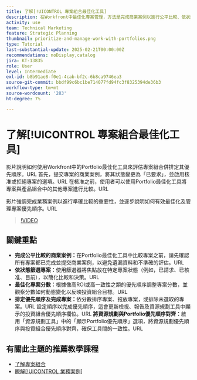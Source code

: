 ```yaml
---
title: 了解[!UICONTROL 專案組合最佳化工具]
description: 在Workfront中最佳化專案管理，方法是完成商業案例以進行公平比較、依狀態篩選專案、動態調整分數、有效排定專案的優先順序，以及根據投資組合目標調整資源規劃。
activity: use
team: Technical Marketing
feature: Strategic Planning
thumbnail: prioritize-and-manage-work-with-portfolios.png
type: Tutorial
last-substantial-update: 2025-02-21T00:00:00Z
recommendations: noDisplay,catalog
jira: KT-13835
role: User
level: Intermediate
exl-id: b8b91ae8-f0e1-4cab-bf2c-6b8ca9746ea3
source-git-commit: bbdf99c6bc1be714077fd94fc3f8325394de36b3
workflow-type: tm+mt
source-wordcount: '283'
ht-degree: 7%

---
```


# 了解[!UICONTROL 專案組合最佳化工具]

影片說明如何使用Workfront中的Portfolio最佳化工具來評估專案組合併排定其優先順序。&#x200B;URL 首先，提交專案的商業案例，將其狀態變更為「已要求」，並啟用核准或拒絕專案的選項。&#x200B;URL 在核准之前，使用者可以使用Portfolio最佳化工具將專案與產品組合中的其他專案進行比較。&#x200B;URL

影片強調完成業務案例以進行準確比較的重要性，並逐步說明如何有效最佳化及管理專案優先順序。&#x200B;URL

>[!VIDEO](https://video.tv.adobe.com/v/3446275/?quality=12&learn=on&enablevpops=1)

## 關鍵重點

* **完成公平比較的商業案例：**&#x200B;在Portfolio最佳化工具中比較專案之前，請先確認所有專案都已完成並提交商業案例，以避免遺漏資料和不準確的評估。&#x200B;URL
* **依狀態篩選專案：**&#x200B;使用篩選器將焦點放在特定專案狀態（例如，已請求、已核准、目前），以簡化比較和決策。&#x200B;URL
* **最佳化專案分數：**&#x200B;根據像高ROI或高一致性之類的優先順序調整專案分數，並觀察分數如何動態變化以反映投資組合目標。&#x200B;URL
* **排定優先順序及完成專案：**&#x200B;依分數排序專案、拖放專案，或排除未選取的專案。&#x200B;URL 設定順序以完成優先順序，這會更新檢視、報告及資源規劃工具中顯示的投資組合優先順序欄位。&#x200B;URL **將資源規劃與Portfolio優先順序對齊：**&#x200B;啟用「資源規劃工具」中的「顯示Portfolio優先順序」選項，將資源規劃優先順序與投資組合優先順序對齊，確保工具間的一致性。&#x200B;URL


## 有關此主題的推薦教學課程

* [了解專案組合](/help/portfolios-and-programs/overview-of-adobe-workfront-portfolios.md)
* [瞭解[!UICONTROL 業務案例]](/help/portfolios-and-programs/introduction-to-the-business-case.md)
